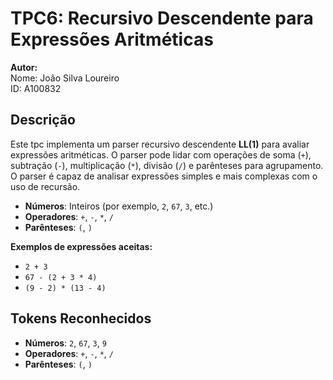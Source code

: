 # TPC6: Recursivo Descendente para Expressões Aritméticas

**Autor:**  
Nome: João Silva Loureiro  
ID: A100832

## Descrição

Este tpc implementa um parser recursivo descendente **LL(1)** para avaliar expressões aritméticas. O parser pode lidar com operações de soma (`+`), subtração (`-`), multiplicação (`*`), divisão (`/`) e parênteses para agrupamento. O parser é capaz de analisar expressões simples e mais complexas com o uso de recursão.


- **Números**: Inteiros (por exemplo, `2`, `67`, `3`, etc.)
- **Operadores**: `+`, `-`, `*`, `/`
- **Parênteses**: `(`, `)`

**Exemplos de expressões aceitas:**

- `2 + 3`
- `67 - (2 + 3 * 4)`
- `(9 - 2) * (13 - 4)`


## Tokens Reconhecidos

- **Números**: `2`, `67`, `3`, `9`
- **Operadores**: `+`, `-`, `*`, `/`
- **Parênteses**: `(`, `)`



